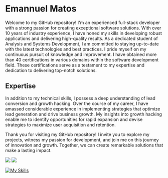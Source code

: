 # Emannuel Matos
Welcome to my GitHub repository! I'm an experienced full-stack developer with a strong passion for creating exceptional software solutions. With over 10 years of industry experience, I have honed my skills in developing robust applications and delivering high-quality results. As a dedicated student of Analysis and Systems Development, I am committed to staying up-to-date with the latest technologies and best practices. I pride myself on my continuous pursuit of knowledge and improvement. I have obtained more than 40 certifications in various domains within the software development field. These certifications serve as a testament to my expertise and dedication to delivering top-notch solutions.

## Expertise
In addition to my technical skills, I possess a deep understanding of lead conversion and growth hacking. Over the course of my career, I have amassed considerable experience in implementing strategies that optimize lead generation and drive business growth. My insights into growth hacking enable me to identify opportunities for rapid expansion and devise strategies to maximize user acquisition and retention.

Thank you for visiting my GitHub repository! I invite you to explore my projects, witness my passion for development, and join me on this journey of innovation and growth. Together, we can create remarkable solutions that make a lasting impact.


  <a href="https://www.instagram.com/devloxt/" target="_blank"><img src="https://img.shields.io/badge/-Instagram-%23E4405F?style=for-the-badge&logo=instagram&logoColor=white" target="_blank"></a>
  <a href="https://www.linkedin.com/in/loxt/" target="_blank"><img src="https://img.shields.io/badge/-LinkedIn-%230077B5?style=for-the-badge&logo=linkedin&logoColor=white" target="_blank"></a> 

  [![My Skills](https://skillicons.dev/icons?i=js,ts,angular,apollo,astro,aws,bootstrap,cloudflare,css,docker,express,figma,firebase,flutter,git,github,githubactions,go,grafana,graphql,heroku,html,java,jest,kafka,linux,md,mysql,nestjs,mongodb,nextjs,nodejs,nuxtjs,postgres,prisma,rabbitmq,react,redux,redis,remix,sqlite,supabase,sequelize,sentry,tailwind)](https://skillicons.dev)
</div>
